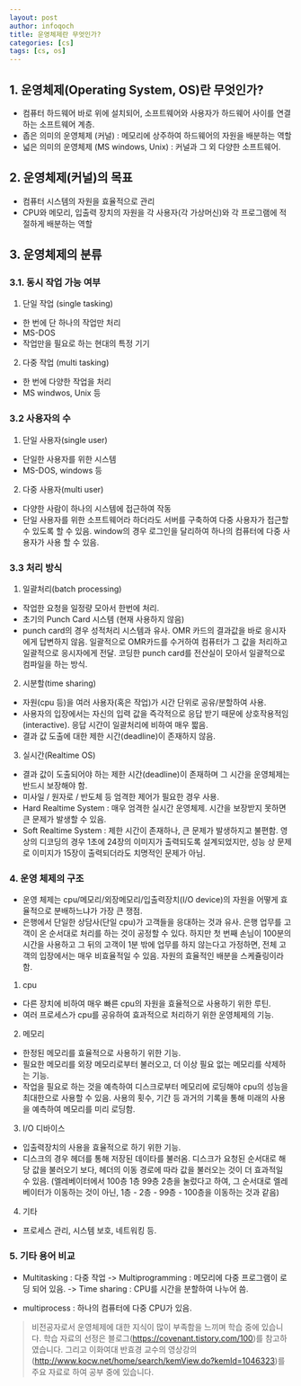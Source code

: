 ```yaml
---
layout: post
author: infoqoch
title: 운영체제란 무엇인가?
categories: [cs]
tags: [cs, os]
---
```


## 1. 운영체제(Operating System, OS)란 무엇인가?
- 컴퓨터 하드웨어 바로 위에 설치되어, 소프트웨어와 사용자가 하드웨어 사이를 연결하는 소프트웨어 계층.
- 좁은 의미의 운영체제 (커널) : 메모리에 상주하여 하드웨어의 자원을 배분하는 역할
- 넓은 의미의 운영체제 (MS windows, Unix) : 커널과 그 외 다양한 소프트웨어. 
  
## 2. 운영체제(커널)의 목표 
- 컴퓨터 시스템의 자원을 효율적으로 관리
- CPU와 메모리, 입출력 장치의 자원을 각 사용자(각 가상머신)와 각 프로그램에 적절하게 배분하는 역할   

## 3. 운영체제의 분류
### 3.1. 동시 작업 가능 여부
1) 단일 작업 (single tasking) 
- 한 번에 단 하나의 작업만 처리
- MS-DOS
- 작업만을 필요로 하는 현대의 특정 기기

2) 다중 작업 (multi tasking) 
- 한 번에 다양한 작업을 처리 
- MS windwos, Unix 등 

### 3.2 사용자의 수
1) 단일 사용자(single user) 
- 단일한 사용자를 위한 시스템
- MS-DOS, windows 등

2) 다중 사용자(multi user)
- 다양한 사람이 하나의 시스템에 접근하여 작동
- 단일 사용자를 위한 소프트웨어라 하더라도 서버를 구축하여 다중 사용자가 접근할 수 있도록 할 수 있음. window의 경우 로그인을 달리하여 하나의 컴퓨터에 다중 사용자가 사용 할 수 있음.

### 3.3 처리 방식
1) 일괄처리(batch processing)
- 작업한 요청을 일정량 모아서 한번에 처리. 
- 초기의 Punch Card 시스템 (현재 사용하지 않음)
- punch card의 경우 성적처리 시스템과 유사. OMR 카드의 결과값을 바로 응시자에게 답변하지 않음. 일괄적으로 OMR카드를 수거하여 컴퓨터가 그 값을 처리하고 일괄적으로 응시자에게 전달. 코딩한 punch card를 전산실이 모아서 일괄적으로 컴파일을 하는 방식. 

2) 시분할(time sharing)
- 자원(cpu 등)을 여러 사용자(혹은 작업)가 시간 단위로 공유/분할하여 사용. 
- 사용자의 입장에서는 자신의 입력 값을 즉각적으로 응답 받기 때문에 상호작용적임(interactive). 응답 시간이 일괄처리에 비하여 매우 짧음.
- 결과 값 도출에 대한 제한 시간(deadline)이 존재하지 않음. 

3) 실시간(Realtime OS)
- 결과 값이 도출되어야 하는 제한 시간(deadline)이 존재하며 그 시간을 운영체제는 반드시 보장해야 함.
- 미사일 / 원자로 / 반도체 등 엄격한 제어가 필요한 경우 사용.
- Hard Realtime System : 매우 엄격한 실시간 운영체제. 시간을 보장받지 못하면 큰 문제가 발생할 수 있음. 
- Soft Realtime System : 제한 시간이 존재하나, 큰 문제가 발생하지고 불편함. 영상의 디코딩의 경우 1초에 24장의 이미지가 출력되도록 설계되었지만, 성능 상 문제로 이미지가 15장이 출력되더라도 치명적인 문제가 아님. 

### 4. 운영 체제의 구조
- 운영 체제는 cpu/메모리/외장메모리/입출력장치(I/O device)의 자원을 어떻게 효율적으로 분배하느냐가 가장 큰 쟁점. 
- 은행에서 단일한 상담사(단일 cpu)가 고객들을 응대하는 것과 유사. 은행 업무를 고객이 온 순서대로 처리를 하는 것이 공정할 수 있다. 하지만 첫 번째 손님이 100분의 시간을 사용하고 그 뒤의 고객이 1분 밖에 업무를 하지 않는다고 가정하면, 전체 고객의 입장에서는 매우 비효율적일 수 있음. 자원의 효율적인 배분을 스케쥴링이라 함. 

1) cpu
- 다른 장치에 비하여 매우 빠른 cpu의 자원을 효율적으로 사용하기 위한 루틴.
- 여러 프로세스가 cpu를 공유하여 효과적으로 처리하기 위한 운영체제의 기능.

2) 메모리
- 한정된 메모리를 효율적으로 사용하기 위한 기능. 
- 필요한 메모리를 외장 메모리로부터 불러오고, 더 이상 필요 없는 메모리를 삭제하는 기능.
- 작업을 필요로 하는 것을 예측하여 디스크로부터 메모리에 로딩해야 cpu의 성능을 최대한으로 사용할 수 있음. 사용의 횟수, 기간 등 과거의 기록을 통해 미래의 사용을 예측하여 메모리를 미리 로딩함.

3) I/O 디바이스
- 입출력장치의 사용을 효율적으로 하기 위한 기능.
- 디스크의 경우 헤더를 통해 저장된 데이타를 불러옴. 디스크가 요청된 순서대로 해당 값을 불러오기 보다, 헤더의 이동 경로에 따라 값을 불러오는 것이 더 효과적일 수 있음. (엘레베이터에서 100층 1층 99층 2층을 눌렀다고 하여, 그 순서대로 엘레베이터가 이동하는 것이 아닌, 1층 - 2층 - 99층 - 100층을 이동하는 것과 같음)

4) 기타 
- 프로세스 관리, 시스템 보호, 네트워킹 등.

### 5. 기타 용어 비교
- Multitasking : 다중 작업
-> Multiprogramming : 메모리에 다중 프로그램이 로딩 되어 있음. 
-> Time sharing : CPU를 시간을 분할하여 나누어 씀. 

- multiprocess : 하나의 컴퓨터에 다중 CPU가 있음. 


>  비전공자로서 운영체제에 대한 지식이 많이 부족함을 느끼며 학습 중에 있습니다. 학습 자료의 선정은 블로그(https://covenant.tistory.com/100)를 참고하였습니다. 그리고 이화여대 반효경 교수의 영상강의(http://www.kocw.net/home/search/kemView.do?kemId=1046323)를 주요 자료로 하여 공부 중에 있습니다.
  
